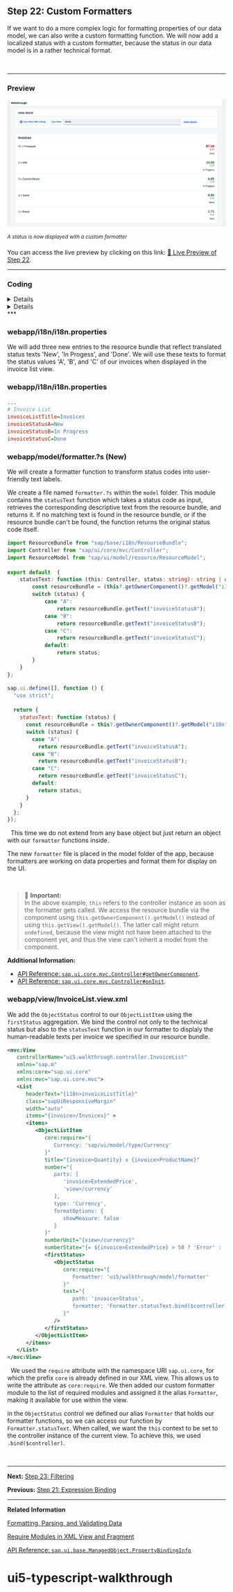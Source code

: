 ## Step 22: Custom Formatters

If we want to do a more complex logic for formatting properties of our data model, we can also write a custom formatting function. We will now add a localized status with a custom formatter, because the status in our data model is in a rather technical format.

&nbsp;

***

### Preview
  
![](assets/loio7aa185a90dd7495cb6ec30c96bc80a54_LowRes.png "A status is now displayed with a custom formatter")

<sup>*A status is now displayed with a custom formatter*</sup>

You can access the live preview by clicking on this link: [🔗 Live Preview of Step 22](https://sap-samples.github.io/ui5-typescript-walkthrough/build/22/index-cdn.html).

***

### Coding

<details class="ts-only">

You can download the solution for this step here: [📥 Download step 22](https://sap-samples.github.io/ui5-typescript-walkthrough/ui5-typescript-walkthrough-step-22.zip).

</details>

<details class="js-only">

You can download the solution for this step here: [📥 Download step 22](https://sap-samples.github.io/ui5-typescript-walkthrough/ui5-typescript-walkthrough-step-22-js.zip).

</details>
***

### webapp/i18n/i18n.properties

We will add three new entries to the resource bundle that reflect translated status texts 'New', 'In Progess', and 'Done'. We will use these texts to format the status values 'A', 'B', and 'C' of our invoices when displayed in the invoice list view.


### webapp/i18n/i18n.properties

```ini
...
# Invoice List
invoiceListTitle=Invoices
invoiceStatusA=New
invoiceStatusB=In Progress
invoiceStatusC=Done
```

### webapp/model/formatter.?s \(New\)

We will create a formatter function to transform status codes into user-friendly text labels. 

We create a file named `formatter.?s` within the `model` folder. This module contains the `statusText` function which takes a status code as input, retrieves the corresponding descriptive text from the resource bundle, and returns it. If no matching text is found in the resource bundle, or if the resource bundle can't be found, the function returns the original status code itself.

```ts
import ResourceBundle from "sap/base/i18n/ResourceBundle";
import Controller from "sap/ui/core/mvc/Controller";
import ResourceModel from "sap/ui/model/resource/ResourceModel";

export default  {
    statusText: function (this: Controller, status: string): string | undefined {
        const resourceBundle = (this?.getOwnerComponent()?.getModel("i18n") as ResourceModel)?.getResourceBundle() as ResourceBundle;
        switch (status) {
            case "A":
                return resourceBundle.getText("invoiceStatusA");
            case "B":
                return resourceBundle.getText("invoiceStatusB");
            case "C":
                return resourceBundle.getText("invoiceStatusC");
            default:
                return status;
        }
    }
};

```

```js
sap.ui.define([], function () {
  "use strict";

  return {
    statusText: function (status) {
      const resourceBundle = this?.getOwnerComponent()?.getModel("i18n")?.getResourceBundle();
      switch (status) {
        case "A":
          return resourceBundle.getText("invoiceStatusA");
        case "B":
          return resourceBundle.getText("invoiceStatusB");
        case "C":
          return resourceBundle.getText("invoiceStatusC");
        default:
          return status;
      }
    }
  };
});

```
&nbsp;
This time we do not extend from any base object but just return an object with our `formatter` functions inside.

The new `formatter` file is placed in the model folder of the app, because formatters are working on data properties and format them for display on the UI. 

&nbsp;

>📌 **Important:** <br>
> In the above example, `this` refers to the controller instance as soon as the formatter gets called. We access the resource bundle via the component using `this.getOwnerComponent().getModel()` instead of using `this.getView().getModel()`. The latter call might return `undefined`, because the view might not have been attached to the component yet, and thus the view can't inherit a model from the component.

**Additional Information:**

-   [API Reference: `sap.ui.core.mvc.Controller#getOwnerComponent`](https://sdk.openui5.org/#/api/sap.ui.core.mvc.Controller/methods/getOwnerComponent). 
-   [API Reference: `sap.ui.core.mvc.Controller#onInit`](https://sdk.openui5.org/#/api/sap.ui.core.mvc.Controller/methods/onInit). 

### webapp/view/InvoiceList.view.xml

We add the `ObjectStatus` control to our `ObjectListItem` using the `firstStatus` aggregation. We bind the control not only to the technical status but also to the `statusText` function in our formatter to displaly the human-readable texts per invoice we specified in our resource bundle.

```xml
<mvc:View
   controllerName="ui5.walkthrough.controller.InvoiceList"
   xmlns="sap.m"
   xmlns:core="sap.ui.core"
   xmlns:mvc="sap.ui.core.mvc">
   <List
      headerText="{i18n>invoiceListTitle}"
      class="sapUiResponsiveMargin"
      width="auto"
      items="{invoice>/Invoices}" >
      <items>
         <ObjectListItem
            core:require="{
               Currency: 'sap/ui/model/type/Currency'
            }"
            title="{invoice>Quantity} x {invoice>ProductName}"
            number="{
               parts: [
                  'invoice>ExtendedPrice', 
                  'view>/currency'
               ],
               type: 'Currency',
               formatOptions: {
                  showMeasure: false
               }
            }"
            numberUnit="{view>/currency}"
            numberState="{= ${invoice>ExtendedPrice} > 50 ? 'Error' : 'Success' }">
            <firstStatus>
               <ObjectStatus
                  core:require="{
                     Formatter: 'ui5/walkthrough/model/formatter'
                  }"
                  text="{
                     path: 'invoice>Status',
                     formatter: 'Formatter.statusText.bind($controller)'
                  }"
               />
            </firstStatus>
         </ObjectListItem>
      </items>
   </List>
</mvc:View>
```
&nbsp;
We used the `require` attribute with the namespace URI `sap.ui.core`, for which the prefix `core` is already defined in our XML view. This allows us to write the attribute as `core:require`. We then added our custom formatter module to the list of required modules and assigned it the alias `Formatter`, making it available for use within the view.

in the `ObjectStatus` control we defined our alias `Formatter` that holds our formatter functions, so we can access our function by `Formatter.statusText`. When called, we want the `this` context to be set to the controller instance of the current view. To achieve this, we used `.bind($controller)`.

&nbsp; 
 
***

**Next:** [Step 23: Filtering](../23/README.md "In this step, we add a search field for our product list and define a filter that represents the search term. When searching, the list is automatically updated to show only the items that match the search term.")

**Previous:** [Step 21: Expression Binding](../21/README.md "Sometimes the predefined types of OpenUI5 are not flexible enough and you want to do a simple calculation or formatting in the view - that is where expressions are really helpful. We use them to format our price according to the current number in the data model..")

***

**Related Information** 

[Formatting, Parsing, and Validating Data](https://sdk.openui5.org/topic/07e4b920f5734fd78fdaa236f26236d8.html "Data that is presented on the UI often has to be converted so that is human readable and fits to the locale of the user. On the other hand, data entered by the user has to be parsed and validated to be understood by the data source. For this purpose, you use formatters and data types.")

[Require Modules in XML View and Fragment](https://sdk.openui5.org/topic/b11d853a8e784db6b2d210ef57b0f7d7.html "Modules can be required in XML views and fragments and assigned to aliases which can be used as variables in properties, event handlers, and bindings.")

[API Reference: `sap.ui.base.ManagedObject.PropertyBindingInfo`](https://sdk.openui5.org/api/sap.ui.base.ManagedObject.PropertyBindingInfo#overview)
# ui5-typescript-walkthrough
